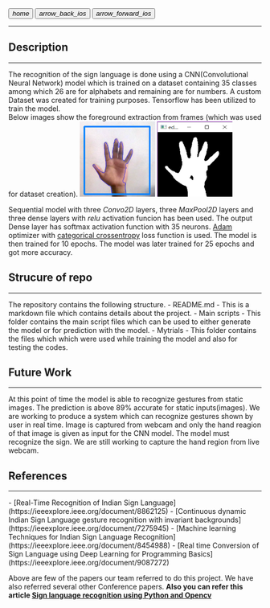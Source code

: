 
<link rel="stylesheet" href="https://fonts.googleapis.com/icon?family=Material+Icons">
<link rel="stylesheet" href="assets/style.css" >

<a href="https://suhasbrao.github.io/" >
    <button class="btn"><i class="material-icons">home</i></button></a>
  <a href="https://suhasbrao.github.io/FaceDetection/" >
    <button class="btn"><i class="material-icons">arrow_back_ios</i></button></a>
  <a href="https://suhasbrao.github.io/Snake-game/" >
    <button class="btn"><i class="material-icons">arrow_forward_ios</i></button></a>
<hr class="hr1" />

<h2>Description</h2>
<hr>
The recognition of the sign language is done using a CNN(Convolutional Neural Network) model which is trained on a dataset containing 35 classes among which 26 are for alphabets and remaining are for numbers. A custom Dataset was created for training purposes. Tensorflow has been utilized to train the model.
<br>Below images show the foreground extraction from frames (which was used for dataset creation).

<img src="assets/Hand.png" alt="Hand" width=150 height=150>
<img src="assets/Binary hand.png" alt="binary image " width=150 height=150>

Sequential model with three *Convo2D* layers, three *MaxPool2D* layers and three dense layers with *relu* activation funcion has been used. The output Dense layer has softmax activation function with 35 neurons.
[Adam](https://keras.io/api/optimizers/adam/) optimizer with [categorical crossentropy](https://www.tensorflow.org/api_docs/python/tf/keras/losses/CategoricalCrossentropy) loss function is used. The model is then trained for 10 epochs. The model was later trained for 25 epochs and got more accuracy.


<h2>Strucure of repo</h2>
<hr>
The repository contains the following structure.
- README.md - This is a markdown file which contains details about the project.
- Main scripts - This folder contains the main script files which can be used to either generate the model or for prediction with the model.
- Mytrials - This folder contains the files which which were used while training the model and also for testing the codes.

<!--[Webcam capture](/images/Webcamcapture.png)
![Hand image](/images/fg.png) -->

<h2>Future Work</h2>
<hr>
At this point of time the model is able to recognize gestures from static images. The prediction is above 89% accurate for static inputs(images). We are working to produce a system which can recognize gestures shown by user in real time.
Image is captured from webcam and only the hand reagion of that image is given as input for the CNN model. The model must recognize the sign.
We are still working to capture the hand region from live webcam.

<h2>References</h2> 
<hr>
- [Real-Time Recognition of Indian Sign Language](https://ieeexplore.ieee.org/document/8862125)
- [Continuous dynamic Indian Sign Language gesture recognition with invariant backgrounds](https://ieeexplore.ieee.org/document/7275945)
- [Machine learning Techniques for Indian Sign Language Recognition](https://ieeexplore.ieee.org/document/8454988)
- [Real time Conversion of Sign Language using Deep Learning for Programming Basics](https://ieeexplore.ieee.org/document/9087272)

Above are few of the papers our team referred to do this project. We have also referred several other Conference papers.
**Also you can refer this article [Sign language recognition using Python and Opencv](https://data-flair.training/blogs/sign-language-recognition-python-ml-opencv/)**

